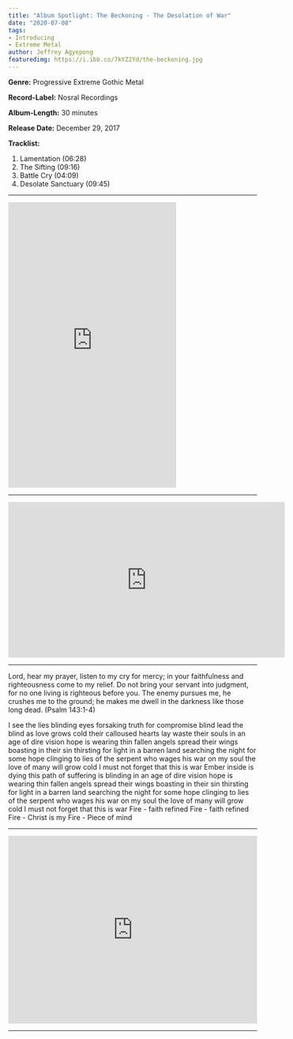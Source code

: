 ```yaml
---
title: "Album Spotlight: The Beckoning - The Desolation of War"
date: "2020-07-08"
tags:
- Introducing
- Extreme Metal
author: Jeffrey Agyepong
featuredimg: https://i.ibb.co/7kYZ2Yd/the-beckoning.jpg
---
```


**Genre:** Progressive Extreme Gothic Metal

**Record-Label:** Nosral Recordings

**Album-Length:** 30 minutes

**Release Date:** December 29, 2017

**Tracklist:**

1. Lamentation (06:28)
2. The Sifting (09:16)
3. Battle Cry (04:09)
4. Desolate Sanctuary (09:45)

<hr>

<iframe style="border: 0; width: 340px; height: 578px;" src="https://bandcamp.com/EmbeddedPlayer/album=186801877/size=large/bgcol=333333/linkcol=0f91ff/transparent=true/" seamless><a href="https://thebeckoning.bandcamp.com/album/the-desolation-of-war">The Desolation Of War by The Beckoning</a></iframe>

<hr>

<div class="video-container"><iframe src="https://www.youtube.com/embed/ldTPdBbWbKo" width="560" height="315" frameborder="0"></iframe></div>

* * *

Lord, hear my prayer, listen to my cry for mercy; in your faithfulness and righteousness come to my relief. Do not bring your servant into judgment, for no one living is righteous before you. The enemy pursues me, he crushes me to the ground; he makes me dwell in the darkness like those long dead. (Psalm 143:1-4)

I see the lies blinding eyes forsaking truth for compromise blind lead the blind as love grows cold their calloused hearts lay waste their souls in an age of dire vision hope is wearing thin fallen angels spread their wings boasting in their sin thirsting for light in a barren land searching the night for some hope clinging to lies of the serpent who wages his war on my soul the love of many will grow cold I must not forget that this is war Ember inside is dying this path of suffering is blinding in an age of dire vision hope is wearing thin fallen angels spread their wings boasting in their sin thirsting for light in a barren land searching the night for some hope clinging to lies of the serpent who wages his war on my soul the love of many will grow cold I must not forget that this is war Fire - faith refined Fire - faith refined Fire - Christ is my Fire - Piece of mind

* * *


<iframe src="https://open.spotify.com/embed/album/0gr8LmiU1D0MNwQiPg33Q7" style="border: 0; width: 100%; height: 380px;" allowfullscreen allow="encrypted-media"></iframe>

<hr>

